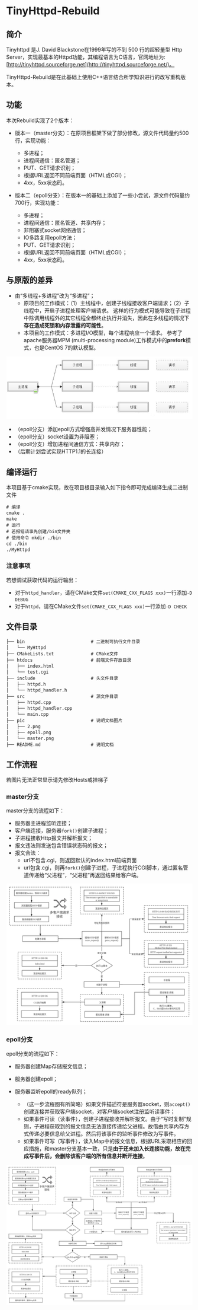 # TinyHttpd-Rebuild

## 简介

Tinyhttpd 是J. David Blackstone在1999年写的不到 500 行的超轻量型 Http Server，实现最基本的Httpd功能，其编程语言为C语言，官网地址为:[http://tinyhttpd.sourceforge.net](http://tinyhttpd.sourceforge.net/)。

TinyHttpd-Rebuild是在此基础上使用C++语言结合所学知识进行的改写重构版本。



## 功能

本次Rebuild实现了2个版本：

- 版本一（master分支）：在原项目框架下做了部分修改，源文件代码量约500行，实现功能：
  - 多进程；
  - 进程间通信：匿名管道；
  - PUT、GET请求识别；
  - 根据URL返回不同前端页面（HTML或CGI）；
  - 4xx，5xx状态码。

- 版本二（epoll分支）：在版本一的基础上添加了一些小尝试，源文件代码量约700行，实现功能：
  - 多进程；
  - 进程间通信：匿名管道、共享内存；
  - 非阻塞式socket网络通信；
  - IO多路复用epoll方法；
  - PUT、GET请求识别；
  - 根据URL返回不同前端页面（HTML或CGI）；
  - 4xx，5xx状态码。



## 与原版的差异

- 由“多线程+多进程”改为“多进程”；
  - 原项目的工作模式：（1）主线程中，创建子线程接收客户端请求；（2）子线程中，开启子进程处理客户端请求。
    这样的行为模式可能导致在子进程中除调用线程外的其它线程全都终止执行并消失，因此在多线程的情况下**存在造成死锁和内存泄露的可能性**。
  - 本项目的工作模式：多进程I/O模型，每个进程响应一个请求。
    参考了apache服务器MPM (multi-processing module)工作模式中的**prefork**模式，也是CentOS 7的默认模型。

![2](pic/2.png)

- （epoll分支）添加epoll方式增强高并发情况下服务器性能；
- （epoll分支）socket设置为非阻塞；
- （epoll分支）增加进程间通信方式：共享内存；
- （后期计划尝试实现HTTP1.1的长连接）



## 编译运行

本项目基于cmake实现，故在项目根目录输入如下指令即可完成编译生成二进制文件

```shell
# 编译
cmake .
make
# 运行
# 若报错请事先创建/bin文件夹
# 使用命令 mkdir ./bin
cd ./bin
./MyHttpd
```

### 注意事项

若想调试获取代码的运行输出：

- 对于`httpd_handler`，请在CMake文件`set(CMAKE_CXX_FLAGS xxx)`一行添加`-D DEBUG`
- 对于`httpd`，请在CMake文件`set(CMAKE_CXX_FLAGS xxx)`一行添加`-D CHECK`



## 文件目录

```
├── bin							# 二进制可执行文件目录				
│   └── MyHttpd
├── CMakeLists.txt				# CMake文件
├── htdocs						# 前端文件存放目录
│   ├── index.html
│   └── test.cgi
├── include						# 头文件目录
│   ├── httpd.h
│   └── httpd_handler.h
├── src							# 源文件目录
│   ├── httpd.cpp
│   ├── httpd_handler.cpp
│   └── main.cpp
├── pic							# 说明文档图片
│   ├── 2.png
│   ├── epoll.png
│   └── master.png
├── README.md					# 说明文档
```



## 工作流程
若图片无法正常显示请先修改Hosts或挂梯子
### master分支

master分支的流程如下：

- 服务器主进程监听连接；
- 客户端连接，服务器`fork()`创建子进程；
- 子进程接收Http报文并解析报文；
- 报文违法则发送包含错误状态码的报文；
- 报文合法：
  - url不包含.cgi，则返回默认的index.html前端页面
  - url包含.cgi，则再`fork()`创建子进程，子进程执行CGI脚本，通过匿名管道传递给“父进程”，“父进程”再返回结果给客户端。

![master](pic/master.png)

### epoll分支

epoll分支的流程如下：

- 服务器创建Map存储报文信息；
- 服务器创建epoll；

- 服务器监听epoll的ready队列；
  - （这一步流程图有所简略）如果文件描述符是服务器socket，则`accept()`创建连接并获取客户端socket，对客户端socket注册监听读事件；
  - 如果事件可读（读事件），创建子进程接收并解析报文。由于“写时复制”规则，子进程获取到的报文信息无法直接传递给父进程。故借由共享内存方式传递必要信息给父进程。然后将该事件的监听事件修改为写事件。
  - 如果事件可写（写事件），读入Map中的报文信息，根据URL采取相应的回应措施，和master分支基本一致，只是**由于还未加入长连接功能，故在完成写事件后，会删除该客户端的所有信息并断开连接**。

![epoll](pic/epoll.png)



